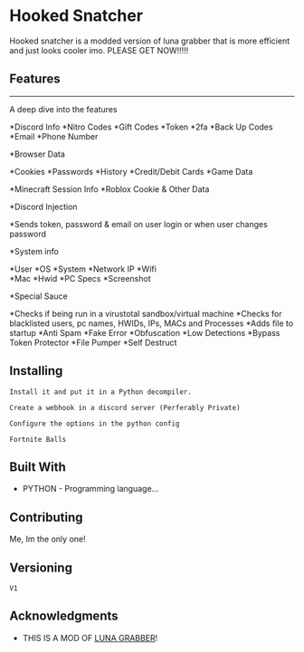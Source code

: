 

# Hooked Snatcher

Hooked snatcher is a modded version of luna grabber that is more efficient and just looks cooler imo. PLEASE GET NOW!!!!!

## Features
***
A deep dive into the features

*Discord Info
  *Nitro Codes
  *Gift Codes
  *Token
  *2fa
  *Back Up Codes
  *Email
  *Phone Number
  
*Browser Data

  *Cookies
  *Passwords
  *History
  *Credit/Debit Cards
  *Game Data

  *Minecraft Session Info
  *Roblox Cookie & Other Data
  
*Discord Injection

  *Sends token, password & email on user login or when user changes password

*System info

  *User
  *OS
  *System
  *Network IP
  *Wifi  
  *Mac
  *Hwid
  *PC Specs
  *Screenshot
  
*Special Sauce

  *Checks if being run in a virustotal sandbox/virtual machine
  *Checks for blacklisted users, pc names, HWIDs, IPs, MACs and Processes
  *Adds file to startup
  *Anti Spam
  *Fake Error
  *Obfuscation
  *Low Detections
  *Bypass Token Protector
  *File Pumper
  *Self Destruct

## Installing

```
Install it and put it in a Python decompiler.
```

```
Create a webhook in a discord server (Perferably Private)
```

```
Configure the options in the python config
```

```
Fortnite Balls
```

## Built With

* PYTHON - Programming language...

## Contributing

Me, Im the only one!

## Versioning

```
V1
```

## Acknowledgments

* THIS IS A MOD OF [LUNA GRABBER](https://github.com/Smug246/Luna-Grabber)!


